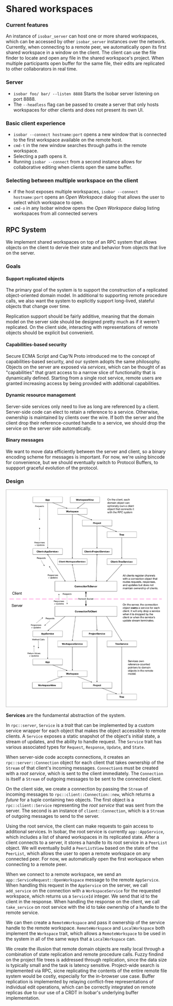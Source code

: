 # Shared workspaces

### Current features

An instance of `isobar_server` can host one or more shared workspaces, which can be accessed by other `isobar_server` instances over the network. Currently, when connecting to a remote peer, we automatically open its first shared workspace in a window on the client. The client can use the file finder to locate and open any file in the shared workspace's project. When multiple participants open buffer for the same file, their edits are replicated to other collaborators in real time.

### Server

* `isobar foo/ bar/ --listen 8888` Starts the Isobar server listening on port 8888.
* The `--headless` flag can be passed to create a server that only hosts workspaces for other clients and does not present its own UI.

### Basic client experience

* `isobar --connect hostname:port` opens a new window that is connected to the first workspace available on the remote host.
* `cmd-t` in the new window searches through paths in the remote workspace.
* Selecting a path opens it.
* Running `isobar --connect` from a second instance allows for collaborative editing when clients open the same buffer.

### Selecting between multiple workspace on the client

* if the host exposes multiple workspaces, `isobar --connect hostname:port` opens an *Open Workspace* dialog that allows the user to select which workspace to open.
* `cmd-o` in any Isobar window opens the *Open Workspace* dialog listing workspaces from all connected servers

## RPC System

We implement shared workspaces on top of an RPC system that allows objects on the client to dervie their state and behavior from objects that live on the server.

### Goals

#### Support replicated objects

The primary goal of the system is to support the construction of a replicated object-oriented domain model. In additional to supporting remote procedure calls, we also want the system to explicitly support long-lived, stateful objects that change over time.

Replication support should be fairly additive, meaning that the domain model on the server side should be designed pretty much as if it weren't replicated. On the client side, interacting with representations of remote objects should be explicit but convenient.

#### Capabilities-based security

Secure ECMA Script and Cap'N Proto introduced me to the concept of capabilities-based security, and our system adopts the same philosophy. Objects on the server are exposed via *services*, which can be thought of as "capabilities" that grant access to a narrow slice of functionality that is dynamically defined. Starting from a single root service, remote users are granted increasing access by being provided with additional capabilities.

#### Dynamic resource management

Server-side services only need to live as long are referenced by a client. Server-side code can elect to retain a reference to a service. Otherwise, ownership is maintained by clients over the wire. If both the server and the client drop their reference-counted handle to a service, we should drop the service on the server side automatically.

#### Binary messages

We want to move data efficiently between the server and client, so a binary encoding scheme for messages is important. For now, we're using bincode for convenience, but we should eventually switch to Protocol Buffers, to suppport graceful evolution of the protocol.

### Design

![Diagram](../images/rpc.png)

**Services** are the fundamental abstraction of the system.

In `rpc::server`, `Service` is a *trait* that can be implemented by a custom service wrapper for each object that makes the object accessible to remote clients. A `Service` exposes a static snapshot of the object's initial state, a stream of updates, and the ability to handle request. The `Service` trait has various associated types for `Request`, `Response`, `Update`, and `State`.

When server-side code accepts connections, it creates an `rpc::server::Connection` object for each client that takes ownership of the `Stream` of that client's incoming messages. `Connection`s must be created with a *root service*, which is sent to the client immediately. The `Connection` is itself a `Stream` of outgoing messages to be sent to the connected client.

On the client side, we create a connection by passing the `Stream` of incoming messages to `rpc::client::Connection::new`, which returns a *future* for a tuple containing two objects. The first object is a `rpc::client::Service` representing the *root service* that was sent from the server. The second is an instance of `client::Connection`, which is a `Stream` of outgoing messages to send to the server.

Using the root service, the client can make requests to gain access to additional services. In Isobar, the root service is currently `app::AppService`, which includes a list of shared workspaces in its replicated state. After a client connects to a server, it stores a handle to its root service in a `PeerList` object. We will eventually build a `PeerListView` based on the state of the `PeerList`, which allows the user to open a remote workspace on any connected peer. For now, we automatically open the first workspace when connecting to a remote peer.

When we connect to a remote workspace, we send an `app::ServiceRequest::OpenWorkspace` message to the remote `AppService`. When handling this request in the `AppService` on the server, we call `add_service` on the connection with a `WorkspaceService` for the requested workspace, which returns us a `ServiceId` integer. We send that id to the client in the response. When handling the response on the client, we call `take_service` on root service with the id to take ownership of a handle to the remote service.

We can then create a `RemoteWorkspace` and pass it ownership of the service handle to the remote workspace. `RemoteWorkspace` and `LocalWorkspace` both implement the `Workspace` trait, which allows a `RemoteWorkspace` to be used in the system in all of the same ways that a `LocalWorkspace` can.

We create the illusion that remote domain objects are really local through a combination of state replication and remote procedure calls. Fuzzy findind on the project file trees is addressed through replication, since the data size is typically small and the task is latency sensitive. Project-wide search is implemented via RPC, sicne replicating the contents of the entire remote file system would be costly, especially for the in-browser use case. Buffer replication is implemented by relaying conflict-free representations of individual edit operations, which can be correctly integrated on remote replicas due to our use of a CRDT in Isobar's underlying buffer implementation.
